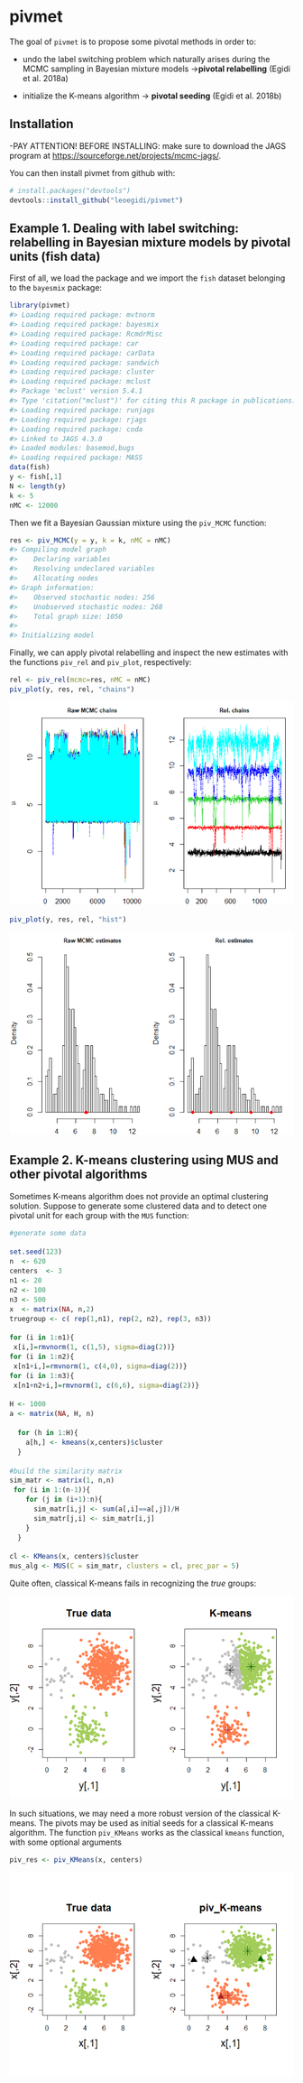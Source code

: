 
<!-- README.md is generated from README.Rmd. Please edit that file -->
pivmet
======

The goal of `pivmet` is to propose some pivotal methods in order to:

-   undo the label switching problem which naturally arises during the MCMC sampling in Bayesian mixture models →**pivotal relabelling** (Egidi et al. 2018a)

-   initialize the K-means algorithm → **pivotal seeding** (Egidi et al. 2018b)

Installation
------------

-PAY ATTENTION! BEFORE INSTALLING: make sure to download the JAGS program at <https://sourceforge.net/projects/mcmc-jags/>.

You can then install pivmet from github with:

``` r
# install.packages("devtools")
devtools::install_github("leoegidi/pivmet")
```

Example 1. Dealing with label switching: relabelling in Bayesian mixture models by pivotal units (fish data)
------------------------------------------------------------------------------------------------------------

First of all, we load the package and we import the `fish` dataset belonging to the `bayesmix` package:

``` r
library(pivmet)
#> Loading required package: mvtnorm
#> Loading required package: bayesmix
#> Loading required package: RcmdrMisc
#> Loading required package: car
#> Loading required package: carData
#> Loading required package: sandwich
#> Loading required package: cluster
#> Loading required package: mclust
#> Package 'mclust' version 5.4.1
#> Type 'citation("mclust")' for citing this R package in publications.
#> Loading required package: runjags
#> Loading required package: rjags
#> Loading required package: coda
#> Linked to JAGS 4.3.0
#> Loaded modules: basemod,bugs
#> Loading required package: MASS
data(fish)
y <- fish[,1]
N <- length(y)
k <- 5
nMC <- 12000
```

Then we fit a Bayesian Gaussian mixture using the `piv_MCMC` function:

``` r
res <- piv_MCMC(y = y, k = k, nMC = nMC)
#> Compiling model graph
#>    Declaring variables
#>    Resolving undeclared variables
#>    Allocating nodes
#> Graph information:
#>    Observed stochastic nodes: 256
#>    Unobserved stochastic nodes: 268
#>    Total graph size: 1050
#> 
#> Initializing model
```

Finally, we can apply pivotal relabelling and inspect the new estimates with the functions `piv_rel` and `piv_plot`, respectively:

``` r
rel <- piv_rel(mcmc=res, nMC = nMC)
piv_plot(y, res, rel, "chains")
```

![](README-plot-1.png)

``` r
piv_plot(y, res, rel, "hist")
```

![](README-plot-2.png)

Example 2. K-means clustering using MUS and other pivotal algorithms
--------------------------------------------------------------------

Sometimes K-means algorithm does not provide an optimal clustering solution. Suppose to generate some clustered data and to detect one pivotal unit for each group with the `MUS` function:

``` r
#generate some data

set.seed(123)
n  <- 620
centers  <- 3
n1 <- 20
n2 <- 100
n3 <- 500
x  <- matrix(NA, n,2)
truegroup <- c( rep(1,n1), rep(2, n2), rep(3, n3))

for (i in 1:n1){
 x[i,]=rmvnorm(1, c(1,5), sigma=diag(2))}
for (i in 1:n2){
 x[n1+i,]=rmvnorm(1, c(4,0), sigma=diag(2))}
for (i in 1:n3){
 x[n1+n2+i,]=rmvnorm(1, c(6,6), sigma=diag(2))}

H <- 1000
a <- matrix(NA, H, n)

  for (h in 1:H){
    a[h,] <- kmeans(x,centers)$cluster
  }

#build the similarity matrix
sim_matr <- matrix(1, n,n)
 for (i in 1:(n-1)){
    for (j in (i+1):n){
      sim_matr[i,j] <- sum(a[,i]==a[,j])/H
      sim_matr[j,i] <- sim_matr[i,j]
    }
  }

cl <- KMeans(x, centers)$cluster
mus_alg <- MUS(C = sim_matr, clusters = cl, prec_par = 5)
```

Quite often, classical K-means fails in recognizing the *true* groups:

![](README-kmeans_plots-1.png)

In such situations, we may need a more robust version of the classical K-means. The pivots may be used as initial seeds for a classical K-means algorithm. The function `piv_KMeans` works as the classical `kmeans` function, with some optional arguments

``` r
piv_res <- piv_KMeans(x, centers)
```

![](README-musk_plots-1.png)
